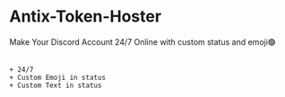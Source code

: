 # Antix-Token-Hoster
Make Your Discord Account 24/7 Online with custom status and emoji🟢

```clm

+ 24/7
+ Custom Emoji in status
+ Custom Text in status

```
